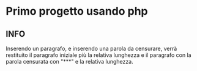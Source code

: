 # Primo progetto usando php

## INFO
Inserendo un paragrafo, e inserendo una parola da censurare, verrà restituito il paragrafo iniziale più la relativa lunghezza e il paragrafo con la parola censurata con "***" e la relativa lunghezza.